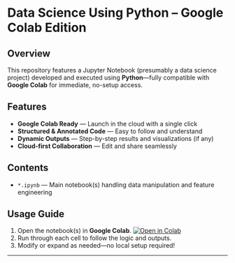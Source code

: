 # Data Science Using Python – Google Colab Edition

##  Overview
This repository features a Jupyter Notebook (presumably a data science project) developed and executed using **Python**—fully compatible with **Google Colab** for immediate, no-setup access.

##  Features
- **Google Colab Ready** — Launch in the cloud with a single click
- **Structured & Annotated Code** — Easy to follow and understand
- **Dynamic Outputs** — Step-by-step results and visualizations (if any)
- **Cloud-first Collaboration** — Edit and share seamlessly

##  Contents
- `*.ipynb` — Main notebook(s) handling data manipulation and feature engineering

##  Usage Guide
1. Open the notebook(s) in **Google Colab**.
   [![Open in Colab](https://colab.research.google.com/assets/colab-badge.svg)](https://colab.research.google.com/github/Hemavathi23-jm/Data-Science-using-python-1-/blob/main/YOUR_NOTEBOOK.ipynb)
2. Run through each cell to follow the logic and outputs.
3. Modify or expand as needed—no local setup required!

---


